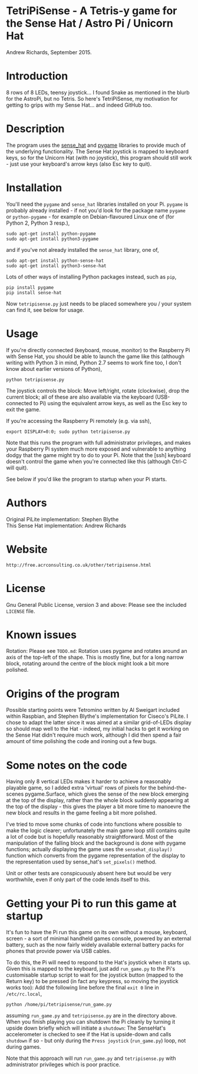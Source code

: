 TetriPiSense - A Tetris-y game for the Sense Hat / Astro Pi / Unicorn Hat
=========================================================================

Andrew Richards, September 2015.

# Introduction
8 rows of 8 LEDs, teensy joystick... I found Snake as mentioned in the blurb
for the AstroPi, but no Tetris. So here's TetriPiSense, my motivation for
getting to grips with my Sense Hat... and indeed GitHub too.

# Description
The program uses the [sense_hat](https://pythonhosted.org/sense-hat/api/)
and [pygame](http://www.pygame.org/docs/) libraries to provide much of the
underlying functionality. The Sense Hat joystick is mapped to keyboard keys,
so for the Unicorn Hat (with no joystick), this program should still work -
just use your keyboard's arrow keys (also Esc key to quit).

# Installation
You'll need the `pygame` and `sense_hat` libraries installed on your Pi.
`pygame` is probably already installed - if not you'd look for the package
name `pygame` or `python-pygame` - for example on Debian-flavoured Linux
one of (for Python 2, Python 3 resp.),

    sudo apt-get install python-pygame
    sudo apt-get install python3-pygame

and if you've not already installed the `sense_hat` library, one of,

    sudo apt-get install python-sense-hat
    sudo apt-get install python3-sense-hat
    
Lots of other ways of installing Python packages instead, such as `pip`,

    pip install pygame
    pip install sense-hat

Now `tetripisense.py` just needs to be placed somewhere you / your system
can find it, see below for usage.
    
# Usage
If you're directly connected (keyboard, mouse, monitor) to the Raspberry Pi
with Sense Hat, you should be able to launch the game like this (although
writing with Python 3 in mind, Python 2.7 seems to work fine too, I don't
know about earlier versions of Python),

    python tetripisense.py

The joystick controls the block: Move left/right, rotate (clockwise), drop
the current block; all of these are also available via the keyboard
(USB-connected to Pi) using the equivalent arrow keys, as well as the Esc
key to exit the game.

If you're accessing the Raspberry Pi remotely (e.g. via ssh),

    export DISPLAY=0:0; sudo python tetripisense.py

Note that this runs the program with full administrator privileges, and makes
your Raspberry Pi system much more exposed and vulnerable to anything dodgy
that the game might try to do to your Pi. Note that the [ssh] keyboard doesn't
control the game when you're connected like this (although Ctrl-C will quit).

See below if you'd like the program to startup when your Pi starts.

# Authors
Original PiLite implementation: Stephen Blythe  
This Sense Hat implementation: Andrew Richards

# Website

    http://free.acrconsulting.co.uk/other/tetripisense.html

# License
Gnu General Public License, version 3 and above: Please see the included
`LICENSE` file.

# Known issues
Rotation: Please see `TODO.md`: Rotation uses pygame and rotates around an
axis of the top-left of the shape. This is mostly fine, but for a long
narrow block, rotating around the centre of the block might look a bit more
polished.

# Origins of the program
Possible starting points were Tetromino written by Al Sweigart included
within Raspbian, and Stephen Blythe's implementation for Ciseco's PiLite.
I chose to adapt the latter since it was aimed at a similar grid-of-LEDs
display so should map well to the Hat - indeed, my initial hacks to get
it working on the Sense Hat didn't require much work, although I did then
spend a fair amount of time polishing the code and ironing out a few bugs.

# Some notes on the code
Having only 8 vertical LEDs makes it harder to achieve a reasonably playable
game, so I added extra 'virtual' rows of pixels for the behind-the-scenes
pygame.Surface, which gives the sense of the new block emerging at the top
of the display, rather than the whole block suddenly appearing at the top of
the display - this gives the player a bit more time to manoevre the new block
and results in the game feeling a bit more polished.

I've tried to move some chunks of code into functions where possible to make
the logic clearer; unfortunately the main game loop still contains quite a lot
of code but is hopefully reasonably straightforward. Most of the manipulation
of the falling block and the background is done with pygame functions; actually
displaying the game uses the `sensehat_display()` function which converts from
the pygame representation of the display to the representation used by
sense_hat's `set_pixels()` method.

Unit or other tests are conspicuously absent here but would be very
worthwhile, even if only part of the code lends itself to this.

# Getting your Pi to run this game at startup
It's fun to have the Pi run this game on its own without a mouse, keyboard,
screen - a sort of minimal handheld games console, powered by an external
battery, such as the now fairly widely available external battery packs for
phones that provide power via USB cables.

To do this, the Pi will need to respond to the Hat's joystick when it starts
up. Given this is mapped to the keyboard, just add `run_game.py` to the Pi's
customisable startup script to wait for the joystick button (mapped to the
Return key) to be pressed (in fact any keypress, so moving the joystick
works too): Add the following line before the final `exit 0` line in
`/etc/rc.local`,

    python /home/pi/tetripisense/run_game.py

assuming `run_game.py` and `tetripisense.py` are in the directory above. When
you finish playing you can shutdown the Pi cleanly by turning it upside down
briefly which will initiate a `shutdown`: The SenseHat's accelerometer is
checked to see if the Hat is upside-down and calls `shutdown` if so - but
only during the `Press joystick` (`run_game.py`) loop, not during games.

Note that this approach will run `run_game.py` and `tetripisense.py` with
administrator privileges which is poor practice.
